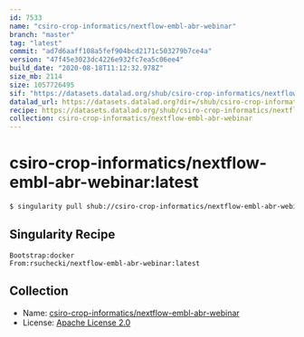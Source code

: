 ```yaml
---
id: 7533
name: "csiro-crop-informatics/nextflow-embl-abr-webinar"
branch: "master"
tag: "latest"
commit: "ad7d6aaff108a5fef904bcd2171c503279b7ce4a"
version: "47f45e3023dc4226e932fc7ea5c06ee4"
build_date: "2020-08-18T11:12:32.978Z"
size_mb: 2114
size: 1057726495
sif: "https://datasets.datalad.org/shub/csiro-crop-informatics/nextflow-embl-abr-webinar/latest/2020-08-18-ad7d6aaf-47f45e30/47f45e3023dc4226e932fc7ea5c06ee4.simg"
datalad_url: https://datasets.datalad.org?dir=/shub/csiro-crop-informatics/nextflow-embl-abr-webinar/latest/2020-08-18-ad7d6aaf-47f45e30/
recipe: https://datasets.datalad.org/shub/csiro-crop-informatics/nextflow-embl-abr-webinar/latest/2020-08-18-ad7d6aaf-47f45e30/Singularity
collection: csiro-crop-informatics/nextflow-embl-abr-webinar
---
```


# csiro-crop-informatics/nextflow-embl-abr-webinar:latest

```bash
$ singularity pull shub://csiro-crop-informatics/nextflow-embl-abr-webinar:latest
```

## Singularity Recipe

```singularity
Bootstrap:docker
From:rsuchecki/nextflow-embl-abr-webinar:latest
```

## Collection

 - Name: [csiro-crop-informatics/nextflow-embl-abr-webinar](https://github.com/csiro-crop-informatics/nextflow-embl-abr-webinar)
 - License: [Apache License 2.0](https://api.github.com/licenses/apache-2.0)

